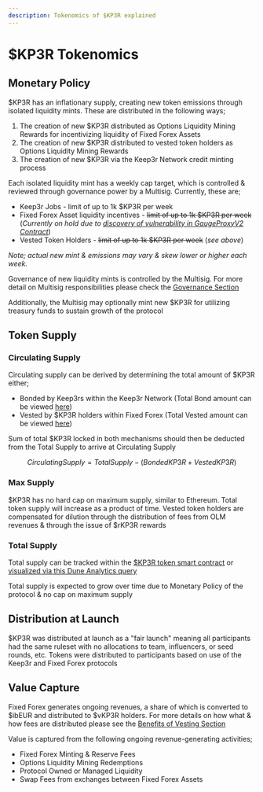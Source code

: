 ```yaml
---
description: Tokenomics of $KP3R explained
---
```


# $KP3R Tokenomics

## Monetary Policy

$KP3R has an inflationary supply, creating new token emissions through isolated liquidity mints. These are distributed in the following ways;

1. The creation of new $KP3R distributed as Options Liquidity Mining Rewards for incentivizing liquidity of Fixed Forex Assets
2. The creation of new $KP3R distributed to vested token holders as Options Liquidity Mining Rewards
3. The creation of new $KP3R via the Keep3r Network credit minting process

Each isolated liquidity mint has a weekly cap target, which is controlled & reviewed through governance power by a Multisig. Currently, these are;

* Keep3r Jobs - limit of up to 1k $KP3R per week
* Fixed Forex Asset liquidity incentives - ~~limit of up to 1k $KP3R per week~~ (_Currently on hold due to_ [_discovery of vulnerability in GaugeProxyV2 Contract_](https://twitter.com/thekeep3r/status/1575459785214169088?s=20\&t=bcNOc5SYI5wD0rKQ-usuYQ))
* Vested Token Holders - ~~limit of up to 1k $KP3R per week~~ (_see above_)

_Note; actual new mint & emissions may vary & skew lower or higher each week._

Governance of new liquidity mints is controlled by the Multisig. For more detail on Multisig responsibilities please check the [Governance Section](broken-reference)

Additionally, the Multisig may optionally mint new $KP3R for utilizing treasury funds to sustain growth of the protocol

## Token Supply

### Circulating Supply

Circulating supply can be derived by determining the total amount of $KP3R either;

* Bonded by Keep3rs within the Keep3r Network (Total Bond amount can be viewed [here](https://keep3r.network/stats))
* Vested by $KP3R holders within Fixed Forex (Total Vested amount can be viewed [here](https://dune.com/ChainsightAnalytics/Fixed-Forex))

Sum of total $KP3R locked in both mechanisms should then be deducted from the Total Supply to arrive at Circulating Supply

$$
Circulating Supply = Total Supply - (BondedKP3R +VestedKP3R)
$$

### Max Supply

$KP3R has no hard cap on maximum supply, similar to Ethereum. Total token supply will increase as a product of time. Vested token holders are compensated for dilution through the distribution of fees from OLM revenues & through the issue of $rKP3R rewards

### Total Supply

Total supply can be tracked within the [$KP3R token smart contract](https://etherscan.io/token/0x1ceb5cb57c4d4e2b2433641b95dd330a33185a44) or [visualized via this Dune Analytics query](https://dune.com/embeds/1265393/2168062/2b0801ff-d0c8-447d-bcc5-c941b43f9e91)

Total supply is expected to grow over time due to Monetary Policy of the protocol & no cap on maximum supply

## Distribution at Launch

$KP3R was distributed at launch as a "fair launch" meaning all participants had the same ruleset with no allocations to team, influencers, or seed rounds, etc. Tokens were distributed to participants based on use of the Keep3r and Fixed Forex protocols

## Value Capture

Fixed Forex generates ongoing revenues, a share of which is converted to $ibEUR and distributed to $vKP3R holders. For more details on how what & how fees are distributed please see the [Benefits of Vesting Section](../vesting/benefits-of-vesting.md)

Value is captured from the following ongoing revenue-generating activities;

* Fixed Forex Minting & Reserve Fees
* Options Liquidity Mining Redemptions
* Protocol Owned or Managed Liquidity
* Swap Fees from exchanges between Fixed Forex Assets
